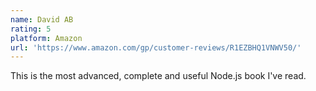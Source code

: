 ```yaml
---
name: David AB
rating: 5
platform: Amazon
url: 'https://www.amazon.com/gp/customer-reviews/R1EZBHQ1VNWV50/'
---
```


This is the most advanced, complete and useful Node.js book I've read.
